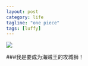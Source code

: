 ```yaml
---
layout: post
category: life
tagline: "one piece"
tags: [luffy]
---
```

![](/asset/images/7702.jpg)

###我是要成为海贼王的攻城狮！
